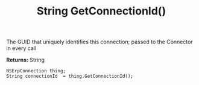 ﻿---
uid: crmscript_ref_NSErpConnection_GetConnectionId
title: String GetConnectionId()
intellisense: NSErpConnection.GetConnectionId
keywords: NSErpConnection, GetConnectionId
so.topic: reference
---

The GUID that uniquely identifies this connection; passed to the Connector in every call

**Returns:** String


```crmscript
NSErpConnection thing;
String connectionId  = thing.GetConnectionId();
```


